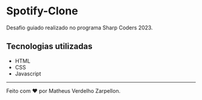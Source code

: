 # Spotify-Clone

Desafio guiado realizado no programa Sharp Coders 2023.

## Tecnologias utilizadas

- HTML
- CSS
- Javascript


---

Feito com ❤️ por Matheus Verdelho Zarpellon.
